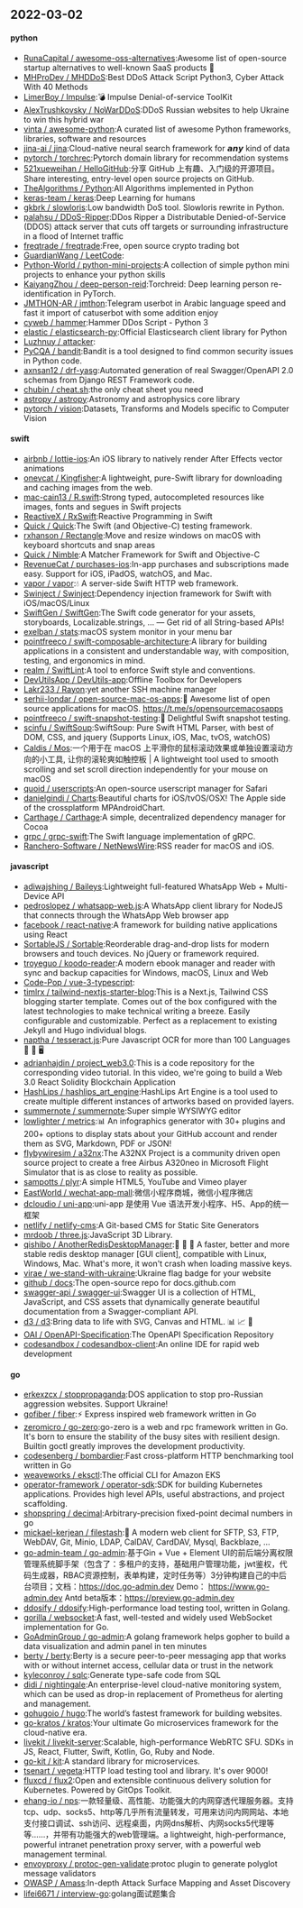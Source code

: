 ## 2022-03-02

#### python
* [RunaCapital / awesome-oss-alternatives](https://github.com/RunaCapital/awesome-oss-alternatives):Awesome list of open-source startup alternatives to well-known SaaS products
🚀
* [MHProDev / MHDDoS](https://github.com/MHProDev/MHDDoS):Best DDoS Attack Script Python3, Cyber Attack With 40 Methods
* [LimerBoy / Impulse](https://github.com/LimerBoy/Impulse):💣
Impulse Denial-of-service ToolKit
* [AlexTrushkovsky / NoWarDDoS](https://github.com/AlexTrushkovsky/NoWarDDoS):DDoS Russian websites to help Ukraine to win this hybrid war
* [vinta / awesome-python](https://github.com/vinta/awesome-python):A curated list of awesome Python frameworks, libraries, software and resources
* [jina-ai / jina](https://github.com/jina-ai/jina):Cloud-native neural search framework for 𝙖𝙣𝙮 kind of data
* [pytorch / torchrec](https://github.com/pytorch/torchrec):Pytorch domain library for recommendation systems
* [521xueweihan / HelloGitHub](https://github.com/521xueweihan/HelloGitHub):分享 GitHub 上有趣、入门级的开源项目。Share interesting, entry-level open source projects on GitHub.
* [TheAlgorithms / Python](https://github.com/TheAlgorithms/Python):All Algorithms implemented in Python
* [keras-team / keras](https://github.com/keras-team/keras):Deep Learning for humans
* [gkbrk / slowloris](https://github.com/gkbrk/slowloris):Low bandwidth DoS tool. Slowloris rewrite in Python.
* [palahsu / DDoS-Ripper](https://github.com/palahsu/DDoS-Ripper):DDos Ripper a Distributable Denied-of-Service (DDOS) attack server that cuts off targets or surrounding infrastructure in a flood of Internet traffic
* [freqtrade / freqtrade](https://github.com/freqtrade/freqtrade):Free, open source crypto trading bot
* [GuardianWang / LeetCode](https://github.com/GuardianWang/LeetCode):
* [Python-World / python-mini-projects](https://github.com/Python-World/python-mini-projects):A collection of simple python mini projects to enhance your python skills
* [KaiyangZhou / deep-person-reid](https://github.com/KaiyangZhou/deep-person-reid):Torchreid: Deep learning person re-identification in PyTorch.
* [JMTHON-AR / jmthon](https://github.com/JMTHON-AR/jmthon):Telegram userbot in Arabic language speed and fast it import of catuserbot with some addition enjoy
* [cyweb / hammer](https://github.com/cyweb/hammer):Hammer DDos Script - Python 3
* [elastic / elasticsearch-py](https://github.com/elastic/elasticsearch-py):Official Elasticsearch client library for Python
* [Luzhnuy / attacker](https://github.com/Luzhnuy/attacker):
* [PyCQA / bandit](https://github.com/PyCQA/bandit):Bandit is a tool designed to find common security issues in Python code.
* [axnsan12 / drf-yasg](https://github.com/axnsan12/drf-yasg):Automated generation of real Swagger/OpenAPI 2.0 schemas from Django REST Framework code.
* [chubin / cheat.sh](https://github.com/chubin/cheat.sh):the only cheat sheet you need
* [astropy / astropy](https://github.com/astropy/astropy):Astronomy and astrophysics core library
* [pytorch / vision](https://github.com/pytorch/vision):Datasets, Transforms and Models specific to Computer Vision

#### swift
* [airbnb / lottie-ios](https://github.com/airbnb/lottie-ios):An iOS library to natively render After Effects vector animations
* [onevcat / Kingfisher](https://github.com/onevcat/Kingfisher):A lightweight, pure-Swift library for downloading and caching images from the web.
* [mac-cain13 / R.swift](https://github.com/mac-cain13/R.swift):Strong typed, autocompleted resources like images, fonts and segues in Swift projects
* [ReactiveX / RxSwift](https://github.com/ReactiveX/RxSwift):Reactive Programming in Swift
* [Quick / Quick](https://github.com/Quick/Quick):The Swift (and Objective-C) testing framework.
* [rxhanson / Rectangle](https://github.com/rxhanson/Rectangle):Move and resize windows on macOS with keyboard shortcuts and snap areas
* [Quick / Nimble](https://github.com/Quick/Nimble):A Matcher Framework for Swift and Objective-C
* [RevenueCat / purchases-ios](https://github.com/RevenueCat/purchases-ios):In-app purchases and subscriptions made easy. Support for iOS, iPadOS, watchOS, and Mac.
* [vapor / vapor](https://github.com/vapor/vapor):💧
A server-side Swift HTTP web framework.
* [Swinject / Swinject](https://github.com/Swinject/Swinject):Dependency injection framework for Swift with iOS/macOS/Linux
* [SwiftGen / SwiftGen](https://github.com/SwiftGen/SwiftGen):The Swift code generator for your assets, storyboards, Localizable.strings, … — Get rid of all String-based APIs!
* [exelban / stats](https://github.com/exelban/stats):macOS system monitor in your menu bar
* [pointfreeco / swift-composable-architecture](https://github.com/pointfreeco/swift-composable-architecture):A library for building applications in a consistent and understandable way, with composition, testing, and ergonomics in mind.
* [realm / SwiftLint](https://github.com/realm/SwiftLint):A tool to enforce Swift style and conventions.
* [DevUtilsApp / DevUtils-app](https://github.com/DevUtilsApp/DevUtils-app):Offline Toolbox for Developers
* [Lakr233 / Rayon](https://github.com/Lakr233/Rayon):yet another SSH machine manager
* [serhii-londar / open-source-mac-os-apps](https://github.com/serhii-londar/open-source-mac-os-apps):🚀
Awesome list of open source applications for macOS. https://t.me/s/opensourcemacosapps
* [pointfreeco / swift-snapshot-testing](https://github.com/pointfreeco/swift-snapshot-testing):📸
Delightful Swift snapshot testing.
* [scinfu / SwiftSoup](https://github.com/scinfu/SwiftSoup):SwiftSoup: Pure Swift HTML Parser, with best of DOM, CSS, and jquery (Supports Linux, iOS, Mac, tvOS, watchOS)
* [Caldis / Mos](https://github.com/Caldis/Mos):一个用于在 macOS 上平滑你的鼠标滚动效果或单独设置滚动方向的小工具, 让你的滚轮爽如触控板 | A lightweight tool used to smooth scrolling and set scroll direction independently for your mouse on macOS
* [quoid / userscripts](https://github.com/quoid/userscripts):An open-source userscript manager for Safari
* [danielgindi / Charts](https://github.com/danielgindi/Charts):Beautiful charts for iOS/tvOS/OSX! The Apple side of the crossplatform MPAndroidChart.
* [Carthage / Carthage](https://github.com/Carthage/Carthage):A simple, decentralized dependency manager for Cocoa
* [grpc / grpc-swift](https://github.com/grpc/grpc-swift):The Swift language implementation of gRPC.
* [Ranchero-Software / NetNewsWire](https://github.com/Ranchero-Software/NetNewsWire):RSS reader for macOS and iOS.

#### javascript
* [adiwajshing / Baileys](https://github.com/adiwajshing/Baileys):Lightweight full-featured WhatsApp Web + Multi-Device API
* [pedroslopez / whatsapp-web.js](https://github.com/pedroslopez/whatsapp-web.js):A WhatsApp client library for NodeJS that connects through the WhatsApp Web browser app
* [facebook / react-native](https://github.com/facebook/react-native):A framework for building native applications using React
* [SortableJS / Sortable](https://github.com/SortableJS/Sortable):Reorderable drag-and-drop lists for modern browsers and touch devices. No jQuery or framework required.
* [troyeguo / koodo-reader](https://github.com/troyeguo/koodo-reader):A modern ebook manager and reader with sync and backup capacities for Windows, macOS, Linux and Web
* [Code-Pop / vue-3-typescript](https://github.com/Code-Pop/vue-3-typescript):
* [timlrx / tailwind-nextjs-starter-blog](https://github.com/timlrx/tailwind-nextjs-starter-blog):This is a Next.js, Tailwind CSS blogging starter template. Comes out of the box configured with the latest technologies to make technical writing a breeze. Easily configurable and customizable. Perfect as a replacement to existing Jekyll and Hugo individual blogs.
* [naptha / tesseract.js](https://github.com/naptha/tesseract.js):Pure Javascript OCR for more than 100 Languages
📖
🎉
🖥
* [adrianhajdin / project_web3.0](https://github.com/adrianhajdin/project_web3.0):This is a code repository for the corresponding video tutorial. In this video, we're going to build a Web 3.0 React Solidity Blockchain Application
* [HashLips / hashlips_art_engine](https://github.com/HashLips/hashlips_art_engine):HashLips Art Engine is a tool used to create multiple different instances of artworks based on provided layers.
* [summernote / summernote](https://github.com/summernote/summernote):Super simple WYSIWYG editor
* [lowlighter / metrics](https://github.com/lowlighter/metrics):📊
An infographics generator with 30+ plugins and 200+ options to display stats about your GitHub account and render them as SVG, Markdown, PDF or JSON!
* [flybywiresim / a32nx](https://github.com/flybywiresim/a32nx):The A32NX Project is a community driven open source project to create a free Airbus A320neo in Microsoft Flight Simulator that is as close to reality as possible.
* [sampotts / plyr](https://github.com/sampotts/plyr):A simple HTML5, YouTube and Vimeo player
* [EastWorld / wechat-app-mall](https://github.com/EastWorld/wechat-app-mall):微信小程序商城，微信小程序微店
* [dcloudio / uni-app](https://github.com/dcloudio/uni-app):uni-app 是使用 Vue 语法开发小程序、H5、App的统一框架
* [netlify / netlify-cms](https://github.com/netlify/netlify-cms):A Git-based CMS for Static Site Generators
* [mrdoob / three.js](https://github.com/mrdoob/three.js):JavaScript 3D Library.
* [qishibo / AnotherRedisDesktopManager](https://github.com/qishibo/AnotherRedisDesktopManager):🚀
🚀
🚀
A faster, better and more stable redis desktop manager [GUI client], compatible with Linux, Windows, Mac. What's more, it won't crash when loading massive keys.
* [virae / we-stand-with-ukraine](https://github.com/virae/we-stand-with-ukraine):Ukraine flag badge for your website
* [github / docs](https://github.com/github/docs):The open-source repo for docs.github.com
* [swagger-api / swagger-ui](https://github.com/swagger-api/swagger-ui):Swagger UI is a collection of HTML, JavaScript, and CSS assets that dynamically generate beautiful documentation from a Swagger-compliant API.
* [d3 / d3](https://github.com/d3/d3):Bring data to life with SVG, Canvas and HTML.
📊
📈
🎉
* [OAI / OpenAPI-Specification](https://github.com/OAI/OpenAPI-Specification):The OpenAPI Specification Repository
* [codesandbox / codesandbox-client](https://github.com/codesandbox/codesandbox-client):An online IDE for rapid web development

#### go
* [erkexzcx / stoppropaganda](https://github.com/erkexzcx/stoppropaganda):DOS application to stop pro-Russian aggression websites. Support Ukraine!
* [gofiber / fiber](https://github.com/gofiber/fiber):⚡️
Express inspired web framework written in Go
* [zeromicro / go-zero](https://github.com/zeromicro/go-zero):go-zero is a web and rpc framework written in Go. It's born to ensure the stability of the busy sites with resilient design. Builtin goctl greatly improves the development productivity.
* [codesenberg / bombardier](https://github.com/codesenberg/bombardier):Fast cross-platform HTTP benchmarking tool written in Go
* [weaveworks / eksctl](https://github.com/weaveworks/eksctl):The official CLI for Amazon EKS
* [operator-framework / operator-sdk](https://github.com/operator-framework/operator-sdk):SDK for building Kubernetes applications. Provides high level APIs, useful abstractions, and project scaffolding.
* [shopspring / decimal](https://github.com/shopspring/decimal):Arbitrary-precision fixed-point decimal numbers in go
* [mickael-kerjean / filestash](https://github.com/mickael-kerjean/filestash):🦄
A modern web client for SFTP, S3, FTP, WebDAV, Git, Minio, LDAP, CalDAV, CardDAV, Mysql, Backblaze, ...
* [go-admin-team / go-admin](https://github.com/go-admin-team/go-admin):基于Gin + Vue + Element UI的前后端分离权限管理系统脚手架（包含了：多租户的支持，基础用户管理功能，jwt鉴权，代码生成器，RBAC资源控制，表单构建，定时任务等）3分钟构建自己的中后台项目；文档：https://doc.go-admin.dev Demo： https://www.go-admin.dev Antd beta版本：https://preview.go-admin.dev
* [ddosify / ddosify](https://github.com/ddosify/ddosify):High-performance load testing tool, written in Golang.
* [gorilla / websocket](https://github.com/gorilla/websocket):A fast, well-tested and widely used WebSocket implementation for Go.
* [GoAdminGroup / go-admin](https://github.com/GoAdminGroup/go-admin):A golang framework helps gopher to build a data visualization and admin panel in ten minutes
* [berty / berty](https://github.com/berty/berty):Berty is a secure peer-to-peer messaging app that works with or without internet access, cellular data or trust in the network
* [kyleconroy / sqlc](https://github.com/kyleconroy/sqlc):Generate type-safe code from SQL
* [didi / nightingale](https://github.com/didi/nightingale):An enterprise-level cloud-native monitoring system, which can be used as drop-in replacement of Prometheus for alerting and management.
* [gohugoio / hugo](https://github.com/gohugoio/hugo):The world’s fastest framework for building websites.
* [go-kratos / kratos](https://github.com/go-kratos/kratos):Your ultimate Go microservices framework for the cloud-native era.
* [livekit / livekit-server](https://github.com/livekit/livekit-server):Scalable, high-performance WebRTC SFU. SDKs in JS, React, Flutter, Swift, Kotlin, Go, Ruby and Node.
* [go-kit / kit](https://github.com/go-kit/kit):A standard library for microservices.
* [tsenart / vegeta](https://github.com/tsenart/vegeta):HTTP load testing tool and library. It's over 9000!
* [fluxcd / flux2](https://github.com/fluxcd/flux2):Open and extensible continuous delivery solution for Kubernetes. Powered by GitOps Toolkit.
* [ehang-io / nps](https://github.com/ehang-io/nps):一款轻量级、高性能、功能强大的内网穿透代理服务器。支持tcp、udp、socks5、http等几乎所有流量转发，可用来访问内网网站、本地支付接口调试、ssh访问、远程桌面，内网dns解析、内网socks5代理等等……，并带有功能强大的web管理端。a lightweight, high-performance, powerful intranet penetration proxy server, with a powerful web management terminal.
* [envoyproxy / protoc-gen-validate](https://github.com/envoyproxy/protoc-gen-validate):protoc plugin to generate polyglot message validators
* [OWASP / Amass](https://github.com/OWASP/Amass):In-depth Attack Surface Mapping and Asset Discovery
* [lifei6671 / interview-go](https://github.com/lifei6671/interview-go):golang面试题集合
